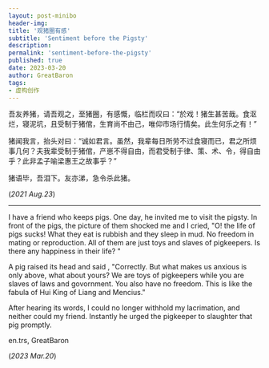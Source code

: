 ```yaml
---
layout: post-minibo
header-img: 
title: '观猪圈有感'
subtitle: 'Sentiment before the Pigsty'
description: 
permalink: 'sentiment-before-the-pigsty'
published: true
date: 2023-03-20
author: GreatBaron
tags:
- 虚构创作
---
```


吾友养猪，请吾观之，至猪圈，有感慨，临栏而叹曰：“於戏！猪生甚苦哉。食沤烂，寝泥坑，且受制于猪倌，生育尚不由己，唯仰市场行情矣。此生何乐之有！”

猪闻我言，抬头对曰：“诚如君言。虽然，我辈每日所劳不过食寝而已，君之所烦事几何？夫我辈受制于猪倌，产崽不得自由，而君受制于律、策、术、令，得自由乎？此非孟子喻梁惠王之故事乎？”

猪语毕，吾泪下。友亦涕，急令杀此猪。

(*2021 Aug.23*)

---

I have a friend who keeps pigs. One day, he invited me to visit the pigsty. In front of the pigs, the picture of them shocked me and I cried, "O! the life of pigs sucks! What they eat is rubbish and they sleep in mud. No freedom in mating or reproduction. All of them are just toys and slaves of pigkeepers. Is there any happiness in their life? "

A pig raised its head and said , "Correctly. But what makes us anxious is only above, what about yours? We are toys of pigkeepers while you are slaves of laws and govornment. You also have no freedom. This is like the fabula of Hui King of Liang and Mencius."

After hearing its words, I could no longer withhold my lacrimation, and neither could my friend. Instantly he urged the pigkeeper to slaughter that pig promptly. 

en.trs, GreatBaron

(*2023 Mar.20*)
